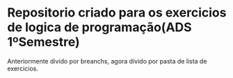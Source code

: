 # Repositorio criado para os exercicios de logica de programação(ADS 1ºSemestre)
Anteriormente divido por breanchs, agora divido por pasta de lista de exercicios.
